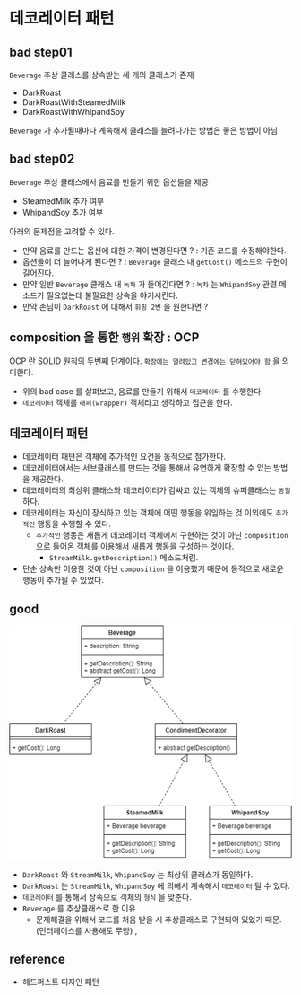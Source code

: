 # 데코레이터 패턴

## bad step01
`Beverage` 추상 클래스를 상속받는 세 개의 클래스가 존재
* DarkRoast
* DarkRoastWithSteamedMilk
* DarkRoastWithWhipandSoy

`Beverage` 가 추가될때마다 계속해서 클래스를 늘려나가는 방법은 좋은 방법이 아님

## bad step02
`Beverage` 추상 클래스에서 음료를 만들기 위한 옵션들을 제공
* SteamedMilk 추가 여부
* WhipandSoy 추가 여부

아래의 문제점을 고려할 수 있다.
* 만약 음료를 만드는 옵션에 대한 가격이 변경된다면 ? : 기존 코드를 수정해야한다.
* 옵션들이 더 늘어나게 된다면 ? : `Beverage` 클래스 내 `getCost()` 메소드의 구현이 길어진다.
* 만약 일반 `Beverage` 클래스 내 `녹차` 가 들어간다면 ? : `녹차` 는 `WhipandSoy` 관련 메소드가 필요없는데 불필요한 상속을 야기시킨다.
* 만약 손님이 `DarkRoast` 에 대해서 `휘핑 2번` 을 원한다면 ? 

## composition 을 통한 `행위` 확장 : OCP
OCP 란 SOLID 원칙의 두번째 단계이다. `확장에는 열려있고 변경에는 닫혀있어야 함` 을 의미한다.
* 위의 bad case 를 살펴보고, 음료를 만들기 위해서 `데코레이터` 를 수행한다.
* `데코레이터` 객체를 `래퍼(wrapper)` 객체라고 생각하고 접근을 한다.

## 데코레이터 패턴
* 데코레이터 패턴은 객체에 추가적인 요건을 동적으로 첨가한다.
* 데코레이터에서는 서브클래스를 만드는 것을 통해서 유연하게 확장할 수 있는 방법을 제공한다.
* 데코레이터의 최상위 클래스와 데코레이터가 감싸고 있는 객체의 슈퍼클래스는 `동일` 하다.
* 데코레이터는 자신이 장식하고 있는 객체에 어떤 행동을 위임하는 것 이외에도 `추가적인` 행동을 수행할 수 있다.
    * `추가적인` 행동은 새롭게 데코레이터 객체에서 구현하는 것이 아닌 `composition` 으로 들어온 객체를 이용해서 새롭게 행동을 구성하는 것이다.
        * `StreamMilk.getDescription()` 메소드처럼.
* 단순 상속만 이용한 것이 아닌 `composition` 을 이용했기 때문에 동적으로 새로운 행동이 추가될 수 있었다.

## good 

<img src="../images/decorator.png" />

* `DarkRoast` 와 `StreamMilk`, `WhipandSoy` 는 최상위 클래스가 동일하다.
* `DarkRoast` 는 `StreamMilk`, `WhipandSoy` 에 의해서 계속해서 `데코레이터` 될 수 있다.
* `데코레이터` 를 통해서 상속으로 객체의 `형식` 을 맞춘다.
* `Beverage` 를 추상클래스로 한 이유
    * 문제해결을 위해서 코드를 처음 받을 시 추상클래스로 구현되어 있었기 때문. (인터페이스를 사용해도 무방) ,
    
    
## reference
* 헤드퍼스트 디자인 패턴
